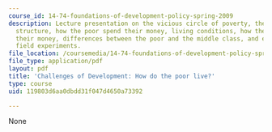 ```yaml
---
course_id: 14-74-foundations-of-development-policy-spring-2009
description: Lecture presentation on the vicious circle of poverty, the demographic
  structure, how the poor spend their money, living conditions, how the poor earn
  their money, differences between the poor and the middle class, and evidence from
  field experiments.
file_location: /coursemedia/14-74-foundations-of-development-policy-spring-2009/119803d6aa0dbdd31f047d4650a73392_MIT14_74s09_lec02.pdf
file_type: application/pdf
layout: pdf
title: 'Challenges of Development: How do the poor live?'
type: course
uid: 119803d6aa0dbdd31f047d4650a73392

---
```

None
